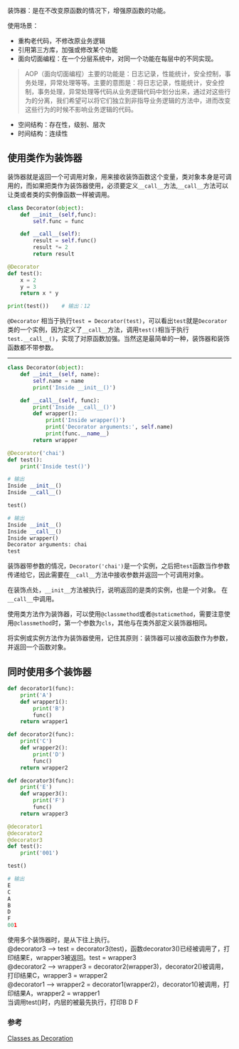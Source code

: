 装饰器：是在不改变原函数的情况下，增强原函数的功能。

使用场景：
- 重构老代码，不修改原业务逻辑
- 引用第三方库，加强或修改某个功能
- 面向切面编程：在一个分层系统中，对同一个功能在每层中的不同实现。
> AOP（面向切面编程）主要的功能是：日志记录，性能统计，安全控制，事务处理，异常处理等等。主要的意图是：将日志记录，性能统计，安全控制，事务处理，异常处理等代码从业务逻辑代码中划分出来，通过对这些行为的分离，我们希望可以将它们独立到非指导业务逻辑的方法中，进而改变这些行为的时候不影响业务逻辑的代码。

- 空间结构：存在性，级别、层次
- 时间结构：连续性

## 使用类作为装饰器
装饰器就是返回一个可调用对象，用来接收装饰函数这个变量，类对象本身是可调用的，而如果把类作为装饰器使用，必须要定义`__call__`方法,`__call__`方法可以让类或者类的实例像函数一样被调用。
``` python
class Decorator(object):
	def __init__(self,func):
		self.func = func

	def __call__(self):
		result = self.func()
		result *= 2
		return result

@Decorator
def test():
	x = 2
	y = 3
	return x * y

print(test())    # 输出：12
```
`@Decorator` 相当于执行`test = Decorator(test)`，可以看出`test`就是`Decorator`类的一个实例，因为定义了`__call__`方法，调用`test()`相当于执行`test.__call__()`，实现了对原函数加强。当然这是最简单的一种，装饰器和装饰函数都不带参数。

---

``` python
class Decorator(object):
	def __init__(self, name):
		self.name = name
		print('Inside __init__()')

	def __call__(self, func):
		print('Inside __call__()')
		def wrapper():
			print('Inside wrapper()')
			print('Decorator arguments:', self.name)
			print(func.__name__)
		return wrapper

@Decorator('chai')
def test():
	print('Inside test()')

# 输出
Inside __init__()
Inside __call__()

test()

# 输出
Inside __init__()
Inside __call__()
Inside wrapper()
Decorator arguments: chai
test
```
装饰器带参数的情况，`Decorator('chai')`是一个实例，之后把`test`函数当作参数传递给它，因此需要在`__call__`方法中接收参数并返回一个可调用对象。

在装饰点处，`__init__`方法被执行，说明返回的是类的实例，也是一个对象。
在`__call__`中调用。

使用类方法作为装饰器，可以使用`@classmethod`或者`@staticmethod`，需要注意使用`@classmethod`时，第一个参数为`cls`，其他与在类外部定义装饰器相同。

将实例或实例方法作为装饰器使用，记住其原则：装饰器可以接收函数作为参数，并返回一个函数对象。
## 同时使用多个装饰器
``` python
def decorator1(func):
	print('A')
	def wrapper1():
		print('B')
		func()
	return wrapper1

def decorator2(func):
	print('C')
	def wrapper2():
		print('D')
		func()
	return wrapper2

def decorator3(func):
	print('E')
	def wrapper3():
		print('F')
		func()
	return wrapper3

@decorator1
@decorator2
@decorator3
def test():
	print('001')

test()

# 输出
E
C
A
B
D
F
001
```
使用多个装饰器时，是从下往上执行。  
@decorator3 --> test = decorator3(test)，函数decorator3()已经被调用了，打印结果E，wrapper3被返回。test = wrapper3  
@decorator2 --> wrapper3 = decorator2(wrapper3)，decorator2()被调用，打印结果C，wrapper3 = wrapper2  
@decorator1 --> wrapper2 = decorator1(wrapper2)，decorator1()被调用，打印结果A，wrapper2 = wrapper1  
当调用test()时，内层的被最先执行，打印B D F

### 参考
[Classes as Decoration](http://python-3-patterns-idioms-test.readthedocs.io/en/latest/PythonDecorators.html)
